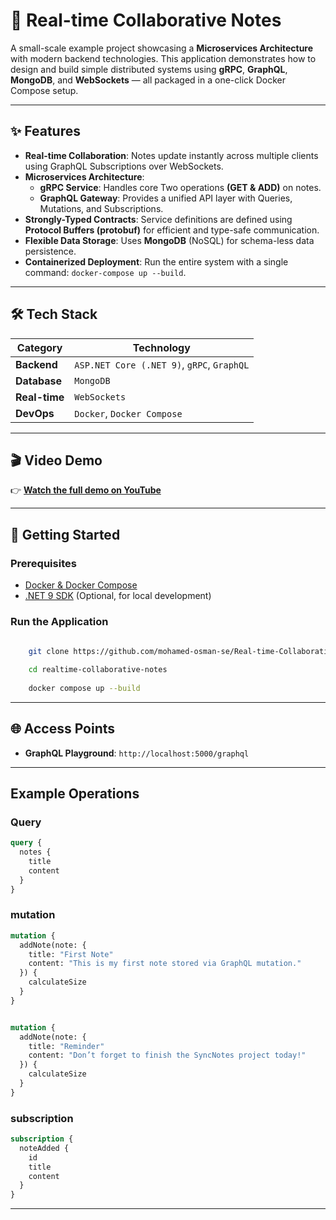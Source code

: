 # 📝 Real-time Collaborative Notes

A small-scale example project showcasing a **Microservices Architecture** with modern backend technologies. This application demonstrates how to design and build simple distributed systems using **gRPC**, **GraphQL**, **MongoDB**, and **WebSockets** — all packaged in a one-click Docker Compose setup.

---

## ✨ Features

-   **Real-time Collaboration**: Notes update instantly across multiple clients using GraphQL Subscriptions over WebSockets.
-   **Microservices Architecture**:
    -   **gRPC Service**: Handles core Two operations **(GET & ADD)** on notes.
    -   **GraphQL Gateway**: Provides a unified API layer with Queries, Mutations, and Subscriptions.
-   **Strongly-Typed Contracts**: Service definitions are defined using **Protocol Buffers (protobuf)** for efficient and type-safe communication.
-   **Flexible Data Storage**: Uses **MongoDB** (NoSQL) for schema-less data persistence.
-   **Containerized Deployment**: Run the entire system with a single command: `docker-compose up --build`.

---

## 🛠️ Tech Stack

| Category        | Technology                                     |
| --------------- | ---------------------------------------------- |
| **Backend** | `ASP.NET Core (.NET 9)`, `gRPC`, `GraphQL`       |
| **Database** | `MongoDB`                                      |
| **Real-time** | `WebSockets`                                   |
| **DevOps** | `Docker`, `Docker Compose`                     |

---

## 🎬 Video Demo

👉 [**Watch the full demo on YouTube**](https://your-youtube-link-here)

---

## 🚀 Getting Started

### Prerequisites

-   [Docker & Docker Compose](https://www.docker.com/products/docker-desktop/)
-   [.NET 9 SDK](https://dotnet.microsoft.com/) (Optional, for local development)

### Run the Application

```bash
    
    git clone https://github.com/mohamed-osman-se/Real-time-Collaborative-Notes.git

    cd realtime-collaborative-notes
    
    docker compose up --build
```

---

## 🌐 Access Points

-   **GraphQL Playground**: `http://localhost:5000/graphql`

---

##  Example Operations

### Query

```graphql
query {
  notes {
    title
    content
  }
}

```

### mutation

```graphql
mutation {
  addNote(note: {
    title: "First Note"
    content: "This is my first note stored via GraphQL mutation."
  }) {
    calculateSize
  }
}


mutation {
  addNote(note: {
    title: "Reminder"
    content: "Don’t forget to finish the SyncNotes project today!"
  }) {
    calculateSize
  }
}


```

### subscription

```graphql
subscription {
  noteAdded {
    id
    title
    content
  }
}

```

---


